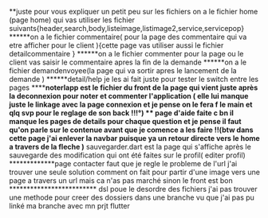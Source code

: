 **juste pour vous expliquer un petit peu sur les fichiers 
on a le fichier home (page home) qui vas utiliser les fichier suivants{header,search,body,listeimage,listimage2,service,servicepop}
******on a le fichier commentaire( pour la page des commentaire qui va etre afficher pour le client ){cette page vas utiliser aussi le fichier detailcommentaire }
******on a le fichier commenter pour la page ou le client vas saisir le commentaire apres la fin de la demande 
******on a le fichier demandenvoyee(la page qui va sortir apres le lancement de la demande )
******detail/help je les ai fait juste pour tester le switch entre les pages 
******noterlapp est le fichier du front de la page qui vient juste après la deconnexion pour noter et commenter l'application ( elle lui manque juste le linkage avec la page connexion et je pense on le fera f le main et qlq svp pour le reglage de  son back !!!°) **
******page d'aide faite c bn il manque les pages de details pour chaque question et je pense il faut qu'on parle sur le contenue avant que je comence a les faire !!(btw dans cette page j'ai enlever la navbar puisque ya un retour directe vers le home a travers de la fleche )********
sauvegarder.dart est la page qui s'affiche après le sauvegarde des modification qui ont été faites sur le profil( editer profil) *************page contacter faut que je regle le probleme de l'url j'ai trouver une seule solution comment on fait pour partir d'une image vers une page a travers un url mais ca n'as pas marché sinon le front est bon *************************
dsl poue le desordre des fichiers j'ai pas trouver une methode pour creer des dossiers dans une branche vu que j'ai pas pu linké ma branche avec mn prjt flutter 
